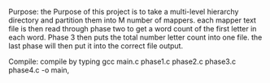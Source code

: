 Purpose:
  the Purpose of this project is to take a multi-level hierarchy directory and partition
  them into M number of mappers. each mapper text file is then read through phase
  two to get a word count of the first letter in each word. Phase 3 then puts the
  total number letter count into one file. the last phase will then put it into
  the correct file output.

Compile:
  compile by typing gcc main.c phase1.c phase2.c phase3.c phase4.c -o main,
